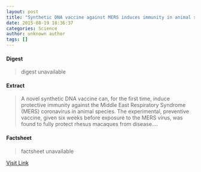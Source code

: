 ```yaml
---
layout: post
title: "Synthetic DNA vaccine against MERS induces immunity in animal study"
date: 2015-08-19 18:36:37
categories: Science
author: unknown author
tags: []
---
```



#### Digest
>digest unavailable

#### Extract
>A novel synthetic DNA vaccine can, for the first time, induce protective immunity against the Middle East Respiratory Syndrome (MERS) coronavirus in animal species. The experimental, preventive vaccine, given six weeks before exposure to the MERS virus, was found to fully protect rhesus macaques from disease....

#### Factsheet
>factsheet unavailable

[Visit Link](http://www.sciencedaily.com/releases/2015/08/150819143637.htm)


